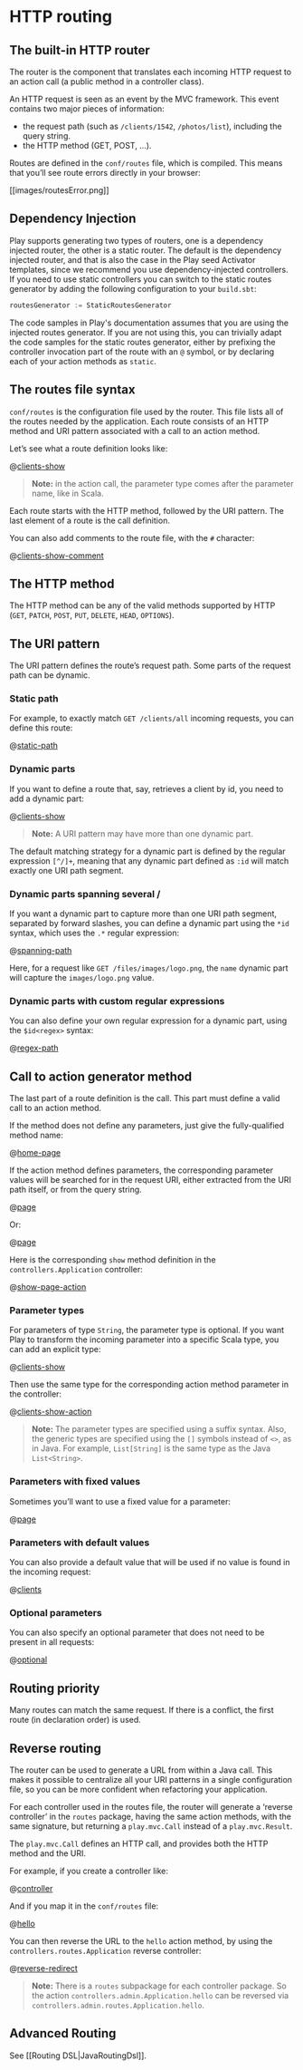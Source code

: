 <!--- Copyright (C) 2009-2016 Lightbend Inc. <https://www.lightbend.com> -->
# HTTP routing

## The built-in HTTP router

The router is the component that translates each incoming HTTP request to an action call (a public method in a controller class).

An HTTP request is seen as an event by the MVC framework. This event contains two major pieces of information:

- the request path (such as `/clients/1542`, `/photos/list`), including the query string.
- the HTTP method (GET, POST, ...).

Routes are defined in the `conf/routes` file, which is compiled. This means that you’ll see route errors directly in your browser:

[[images/routesError.png]]

## Dependency Injection

Play supports generating two types of routers, one is a dependency injected router, the other is a static router. The default is the dependency injected router, and that is also the case in the Play seed Activator templates, since we recommend you use dependency-injected controllers. If you need to use static controllers you can switch to the static routes generator by adding the following configuration to your `build.sbt`:

```scala
routesGenerator := StaticRoutesGenerator
```

The code samples in Play's documentation assumes that you are using the injected routes generator. If you are not using this, you can trivially adapt the code samples for the static routes generator, either by prefixing the controller invocation part of the route with an `@` symbol, or by declaring each of your action methods as `static`.

## The routes file syntax

`conf/routes` is the configuration file used by the router. This file lists all of the routes needed by the application. Each route consists of an HTTP method and URI pattern associated with a call to an action method.

Let’s see what a route definition looks like:

@[clients-show](code/javaguide.http.routing.routes)

> **Note:** in the action call, the parameter type comes after the parameter name, like in Scala.

Each route starts with the HTTP method, followed by the URI pattern. The last element of a route is the call definition.

You can also add comments to the route file, with the `#` character:

@[clients-show-comment](code/javaguide.http.routing.routes)

## The HTTP method

The HTTP method can be any of the valid methods supported by HTTP (`GET`, `PATCH`, `POST`, `PUT`, `DELETE`, `HEAD`, `OPTIONS`).

## The URI pattern

The URI pattern defines the route’s request path. Some parts of the request path can be dynamic.

### Static path

For example, to exactly match `GET /clients/all` incoming requests, you can define this route:

@[static-path](code/javaguide.http.routing.routes)

### Dynamic parts

If you want to define a route that, say, retrieves a client by id, you need to add a dynamic part:

@[clients-show](code/javaguide.http.routing.routes)

> **Note:** A URI pattern may have more than one dynamic part.

The default matching strategy for a dynamic part is defined by the regular expression `[^/]+`, meaning that any dynamic part defined as `:id` will match exactly one URI path segment.

### Dynamic parts spanning several /

If you want a dynamic part to capture more than one URI path segment, separated by forward slashes, you can define a dynamic part using the `*id` syntax, which uses the `.*` regular expression:

@[spanning-path](code/javaguide.http.routing.routes)

Here, for a request like `GET /files/images/logo.png`, the `name` dynamic part will capture the `images/logo.png` value.

### Dynamic parts with custom regular expressions

You can also define your own regular expression for a dynamic part, using the `$id<regex>` syntax:

@[regex-path](code/javaguide.http.routing.routes)

## Call to action generator method

The last part of a route definition is the call. This part must define a valid call to an action method.

If the method does not define any parameters, just give the fully-qualified method name:

@[home-page](code/javaguide.http.routing.routes)

If the action method defines parameters, the corresponding parameter values will be searched for in the request URI, either extracted from the URI path itself, or from the query string.

@[page](code/javaguide.http.routing.routes)

Or:

@[page](code/javaguide.http.routing.query.routes)

Here is the corresponding `show` method definition in the `controllers.Application` controller:

@[show-page-action](code/javaguide/http/routing/controllers/Application.java)

### Parameter types

For parameters of type `String`, the parameter type is optional. If you want Play to transform the incoming parameter into a specific Scala type, you can add an explicit type:

@[clients-show](code/javaguide.http.routing.routes)

Then use the same type for the corresponding action method parameter in the controller:

@[clients-show-action](code/javaguide/http/routing/controllers/Clients.java)

> **Note:** The parameter types are specified using a suffix syntax. Also, the generic types are specified using the `[]` symbols instead of `<>`, as in Java. For example, `List[String]` is the same type as the Java `List<String>`.

### Parameters with fixed values

Sometimes you’ll want to use a fixed value for a parameter:

@[page](code/javaguide.http.routing.fixed.routes)

### Parameters with default values

You can also provide a default value that will be used if no value is found in the incoming request:

@[clients](code/javaguide.http.routing.defaultvalue.routes)

### Optional parameters

You can also specify an optional parameter that does not need to be present in all requests:

@[optional](code/javaguide.http.routing.routes)

## Routing priority

Many routes can match the same request. If there is a conflict, the first route (in declaration order) is used.

## Reverse routing

The router can be used to generate a URL from within a Java call. This makes it possible to centralize all your URI patterns in a single configuration file, so you can be more confident when refactoring your application.

For each controller used in the routes file, the router will generate a ‘reverse controller’ in the `routes` package, having the same action methods, with the same signature, but returning a `play.mvc.Call` instead of a `play.mvc.Result`.

The `play.mvc.Call` defines an HTTP call, and provides both the HTTP method and the URI.

For example, if you create a controller like:

@[controller](code/javaguide/http/routing/reverse/controllers/Application.java)

And if you map it in the `conf/routes` file:

@[hello](code/javaguide.http.routing.reverse.routes)

You can then reverse the URL to the `hello` action method, by using the `controllers.routes.Application` reverse controller:

@[reverse-redirect](code/javaguide/http/routing/controllers/Application.java)

> **Note:** There is a `routes` subpackage for each controller package. So the action `controllers.admin.Application.hello` can be reversed via `controllers.admin.routes.Application.hello`.

## Advanced Routing

See [[Routing DSL|JavaRoutingDsl]].
